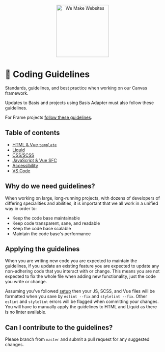 <p align="center"><img src="https://raw.githubusercontent.com/we-make-websites/wmw-coding-guidelines/master/assets/logo.png" alt="We Make Websites" width="170"></p>

# 📏 Coding Guidelines

Standards, guidelines, and best practice when working on our Canvas framework.

Updates to Basis and projects using Basis Adapter must also follow these guidelines.

For Frame projects [follow these guidelines](frame/README.md).

## Table of contents

* [HTML & Vue `template`](html-vue-template/README.md)
* [Liquid](liquid/README.md)
* [CSS/SCSS](css/README.md)
* [JavaScript & Vue SFC](javascript-vue-sfc/README.md)
* [Accessibility](accessibility/README.md)
* [VS Code](vs-code/README.md)

## Why do we need guidelines?

When working on large, long-running projects, with dozens of developers of differing specialities and abilities, it is important that we all work in a unified way in order to:

* Keep the code base maintainable
* Keep code transparent, sane, and readable
* Keep the code base scalable
* Maintain the code base's performance

## Applying the guidelines

When you are writing new code you are expected to maintain the guidelines, if you update an existing feature you are expected to update any non-adhering code that you interact with or change. This means you are not expected to fix the whole file when adding new functionality, just the code you write or change.

Assuming you've followed [setup](https://we-make-websites.gitbook.io/canvas/guides/starting-a-new-project) then your JS, SCSS, and Vue files will be formatted when you save by `eslint --fix` and `stylelint --fix`. Other `eslint` and `stylelint` errors will be flagged when committing your changes. You will have to manually apply the guidelines to HTML and Liquid as there is no linter available.

## Can I contribute to the guidelines?

Please branch from `master` and submit a pull request for any suggested changes.

